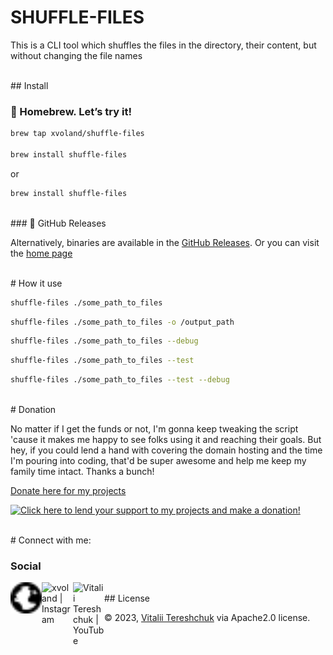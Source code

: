 # SHUFFLE-FILES
This is a CLI tool which shuffles the files in the directory, their content, but without changing the file names


<br />
## Install

### 🍺 Homebrew.  Let’s try it!

```bash
brew tap xvoland/shuffle-files

brew install shuffle-files
```
or
```bash
brew install shuffle-files
```

<br />
### 🐙 GitHub Releases

Alternatively, binaries are available in the [GitHub Releases](https://github.com/xvoland/homebrew-shuffle-files/releases). Or you can visit the [home page][homepage]


<br />
# How it use

```bash
shuffle-files ./some_path_to_files
```

```bash
shuffle-files ./some_path_to_files -o /output_path
```

```bash
shuffle-files ./some_path_to_files --debug
```

```bash
shuffle-files ./some_path_to_files --test
```

```bash
shuffle-files ./some_path_to_files --test --debug
```


<br />
# Donation

No matter if I get the funds or not, I'm gonna keep tweaking the script 'cause it makes me happy to see folks using it and reaching their goals. But hey, if you could lend a hand with covering the domain hosting and the time I'm pouring into coding, that'd be super awesome and help me keep my family time intact. Thanks a bunch!

[Donate here for my projects][paypal]

<a href='https://www.paypal.com/cgi-bin/webscr?cmd=_s-xclick&hosted_button_id=9D4YBRWH8QURU'><img alt='Click here to lend your support to my projects and make a donation!' src='https://www.paypalobjects.com/en_US/GB/i/btn/btn_donateCC_LG.gif' border='0' /></a>


<br />
# Connect with me:

### Social
[<img align="left" alt="xVoLAnD" width="50px" src="https://raw.githubusercontent.com/iconic/open-iconic/master/svg/globe.svg" />][home]
[<img align="left" alt="xvoland | Instagram" width="50px" src="https://cdn.jsdelivr.net/npm/simple-icons@v3/icons/instagram.svg" />][instagram]
[<img align="left" alt="Vitalii Tereshchuk | YouTube" width="50px" src="https://cdn.jsdelivr.net/npm/simple-icons@v3/icons/youtube.svg" />][youtube]


<br />
## License

&copy; 2023, [Vitalii Tereshchuk][home] via Apache2.0 license.


[home]: http://dotoca.net
[homepage]: https://dotoca.net/shuffle-files
[paypal]: https://paypal.me/xvoland
[youtube]: https://youtube.com/xvoland
[instagram]: https://www.instagram.com/xvoland/
[opencollective]: https://opencollective.com/extract/backers/0/website